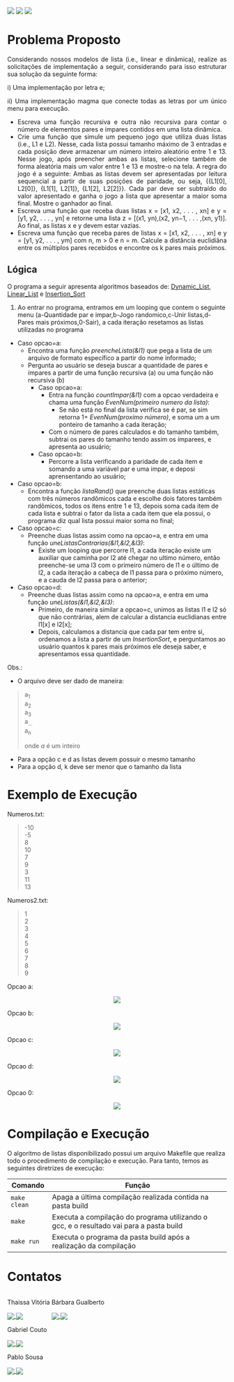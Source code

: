 <div style="display: inline-block;">
<img src="https://img.shields.io/badge/C-00599C?style=for-the-badge&logo=c&logoColor=white"/> 
<img src="https://img.shields.io/badge/Visual_Studio_Code-0078D4?style=for-the-badge&logo=visual%20studio%20code&logoColor=white"/> 
<img src="https://img.shields.io/badge/Ubuntu-E95420?style=for-the-badge&logo=ubuntu&logoColor=white"/> 
</a> 
</div>

# Problema Proposto
<div align="justify">
Considerando nossos modelos de lista (i.e., linear e dinâmica), realize as solicitações de implementação a seguir, considerando para isso estruturar sua solução da seguinte forma: 
  <p></p>
  <p>i) Uma implementação por letra e; </p>
  <p>ii) Uma implementação magma que conecte todas as letras por um único menu para execução.</p>
<ul style="none">
<li> Escreva uma função recursiva e outra não recursiva para contar o número de elementos pares e impares contidos em uma lista dinâmica. </li>
 
 <li>Crie uma função que simule um pequeno jogo que utiliza duas listas (i.e., L1 e L2). Nesse, cada lista possui tamanho máximo de 3 entradas e cada posição deve armazenar um número inteiro aleatório entre 1 e 13. Nesse jogo, após preencher ambas as listas, selecione também de forma aleatória mais um valor entre 1 e 13 e mostre-o na tela. A regra do jogo é a seguinte: Ambas as listas devem ser apresentadas por leitura sequencial a partir de suas posições de paridade, ou seja, {{L1[0], L2[0]}, {L1[1], L2[1]}, {L1[2], L2[2]}}. Cada par deve ser subtraído do valor apresentado e ganha o jogo a lista que apresentar a maior soma final. Mostre o ganhador ao final.</li>
 
 <li>Escreva uma função que receba duas listas x = [x1, x2, . . . , xn] e y = [y1, y2, . . . , yn] e retorne uma lista z = [(x1, yn),(x2, yn−1, . . . ,(xn, y1)]. Ao final, as listas x e y devem estar vazias.</li>
 
 <li>Escreva uma função que receba pares de listas x = [x1, x2, . . . , xn] e y = [y1, y2, . . . , ym] com n, m > 0 e n = m. Calcule a distância euclidiâna entre os múltiplos pares recebidos e encontre os k pares mais próximos.</li>
  </ul>
</div>

## Lógica
O programa a seguir apresenta algoritmos baseados de: [Dynamic_List](https://github.com/mpiress/dynamic_list.git), [Linear_List](https://github.com/mpiress/linear_list.git) e [Insertion_Sort](https://github.com/mpiress/InsertionSort.git)      
       
1) Ao entrar no programa, entramos em um looping que contem o seguinte menu (a-Quantidade par e impar,b-Jogo randomico,c-Unir listas,d-Pares mais próximos,0-Sair), a cada iteração resetamos as listas utilizadas no programa         
- Caso opcao=a:
  - Encontra uma função *preencheLista(&l1)* que pega a lista de um arquivo de formato específico a partir do nome informado;      
  - Pergunta ao usuário se deseja buscar a quantidade de pares e ímpares a partir de uma função recursiva (a) ou uma função não recursiva (b)     
    - Caso opcao=a:
      - Entra na função *countImpar(&l1)* com a opcao verdadeira e chama uma função *EvenNum(primeiro numero da lista)*:
        - Se não está no final da lista verifica se é par, se sim retorna 1+ *EvenNum(proximo número)*, e soma um a um ponteiro de tamanho a cada iteração;     
      - Com o número de pares calculados e do tamanho também, subtrai os pares do tamanho tendo assim os ímparees, e apresenta ao usuário;     
    - Caso opcao=b:
      - Percorre a lista verificando a paridade de cada item e somando a uma variável par e uma impar, e deposi aprensentando ao usuário;     
- Caso opcao=b:
  - Encontra a função *listaRand()* que preenche duas listas estáticas com três números randômicos cada e escolhe dois fatores também randômicos, todos os itens entre 1 e 13, depois soma cada item de cada lista e subtrai o fator da lista a cada item que ela possui, o programa diz qual lista possui maior soma no final;    
- Caso opcao=c:
  - Preenche duas listas assim como na opcao=a, e entra em uma função *uneListasContrarias(&l1,&l2,&l3)*:
    - Existe um looping que percorre l1, a cada iteração existe um auxiliar que caminha por l2 até chegar no ultimo número, então preenche-se uma l3 com o primeiro número de l1 e o último de l2, a cada iteração a cabeça de l1 passa para o próximo número, e a cauda de l2 passa para o anterior;
- Caso opcao=d:
  - Preenche duas listas assim como na opcao=a, e entra em uma função *uneListas(&l1,&l2,&l3)*:
    - Primeiro, de maneira similar a opcao=c, unimos as listas l1 e l2 só que não contrárias, alem de calcular a distancia euclidianas entre l1[x] e l2[x];     
    - Depois, calculamos a distancia que cada par tem entre si, ordenamos a lista a partir de um *InsertionSort*, e perguntamos ao usuário quantos k pares mais próximos ele deseja saber, e apresentamos essa quantidade.      

Obs.:    
- O arquivo deve ser dado de maneira:
>a<sub>1</sub>    
>a<sub>2</sub>     
>a<sub>3</sub>     
>a<sub>...</sub>        
>a<sub>n</sub>      
>     
>onde *a* é um inteiro    

- Para a opção c e d as listas devem possuir o mesmo tamanho       
- Para a opção d, k deve ser menor que o tamanho da lista

# Exemplo de Execução
Numeros.txt:
> -10     
> -5     
> 8     
> 10    
> 7     
> 9     
> 3    
> 11    
> 13    

Numeros2.txt:
> 1     
> 2     
> 3     
> 4     
> 5     
> 6       
> 7    
> 8     
> 9     

Opcao a:
<p align="center">
	<img src="img/exemplo_exec_a.jpg"/> 
</p> 

Opcao b:
<p align="center">
	<img src="img/exemplo_exec_b.jpg"/> 
</p> 

Opcao c:
<p align="center">
	<img src="img/exemplo_exec_c.jpg"/> 
</p> 

Opcao d:
<p align="center">
	<img src="img/exemplo_exec_d.jpg"/> 
</p> 

Opcao 0:
<p align="center">
	<img src="img/exemplo_exec_0.jpg"/> 
</p> 

# Compilação e Execução

O algoritmo de listas disponibilizado possui um arquivo Makefile que realiza todo o procedimento de compilação e execução. Para tanto, temos as seguintes diretrizes de execução:

| Comando                |  Função                                                                                           |
| -----------------------| ------------------------------------------------------------------------------------------------- |
|  `make clean`          | Apaga a última compilação realizada contida na pasta build                                        |
|  `make`                | Executa a compilação do programa utilizando o gcc, e o resultado vai para a pasta build           |
|  `make run`            | Executa o programa da pasta build após a realização da compilação                                 |

# Contatos

<div style="display: inline-block;">
 <p align="justify"> Thaissa Vitória</p>
<a href="https://t.me/thaissadaldegan">
<img align="center" src="https://img.shields.io/badge/Telegram-2CA5E0?style=for-the-badge&logo=telegram&logoColor=white"/> 
</a>

<a href="https://www.linkedin.com/in/thaissa-vitoria-daldegan-6a84b9153/">
<img align="center" src="https://img.shields.io/badge/LinkedIn-0077B5?style=for-the-badge&logo=linkedin&logoColor=white"/>
</a>

</div>


<div style="display: inline-block;">
 <p align="justify">Bárbara Gualberto</p>
<a href="https://t.me/barbrinas">
<img align="center" src="https://img.shields.io/badge/Telegram-2CA5E0?style=for-the-badge&logo=telegram&logoColor=white"/> 
</a>

<a href="https://www.linkedin.com/in/barbara-gualberto/">
<img align="center" src="https://img.shields.io/badge/LinkedIn-0077B5?style=for-the-badge&logo=linkedin&logoColor=white"/>
</a>

</div>


 <div>
<p align="justify"> Gabriel Couto</p>
<a href="https://t.me/Couto1411">
<img align="center" src="https://img.shields.io/badge/Telegram-2CA5E0?style=for-the-badge&logo=telegram&logoColor=white"/> 

<a href="https://www.linkedin.com/in/gabriel-couto-582060200">
<img align="center" src="https://img.shields.io/badge/LinkedIn-0077B5?style=for-the-badge&logo=linkedin&logoColor=white"/>
</a>
</div>
  
  <div>
<p align="justify"> Pablo Sousa</p>
<a href="https://t.me/Pabloss_07">
<img align="center" src="https://img.shields.io/badge/Telegram-2CA5E0?style=for-the-badge&logo=telegram&logoColor=white"/> 

<a href="https://www.linkedin.com/in/pablo-silva-734b22202">
<img align="center" src="https://img.shields.io/badge/LinkedIn-0077B5?style=for-the-badge&logo=linkedin&logoColor=white"/>
</a>
</div>
